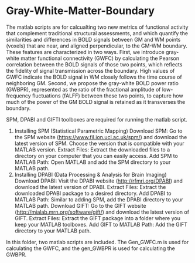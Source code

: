 # Gray-White-Matter-Boundary
The matlab scripts are for calcualting two new metrics of functional activity that complement traditional structural assessments, and which quantify the similarities and differences in BOLD signals between GM and WM points (voxels) that are near, and aligned perpendicular, to the GM-WM boundary. These features are characterized in two ways. First, we introduce gray-white matter functional connectivity (GWFC) by calculating the Pearson correlation between the BOLD signals of those two points, which reflects the fidelity of signal transmission across the boundary. High values of GWFC indicate the BOLD signal in WM closely follows the time course of neighboring GM.  Second, we propose the gray-white BOLD power ratio (GWBPR), represented as the ratio of the fractional amplitude of low-frequency fluctuations (fALFF) between these two points, to capture how much of the power of the GM BOLD signal is retained as it transverses the boundary. 

SPM, DPABI and GIFTI toolboxes are required for running the matlab script.
1. Installing SPM (Statistical Parametric Mapping)
Download SPM: Go to the SPM website (https://www.fil.ion.ucl.ac.uk/spm/) and download the latest version of SPM. Choose the version that is compatible with your MATLAB version.
Extract Files: Extract the downloaded files to a directory on your computer that you can easily access.
Add SPM to MATLAB Path: Open MATLAB and add the SPM directory to your MATLAB path.
2. Installing DPABI (Data Processing & Analysis for Brain Imaging)
Download DPABI: Visit the DPABI website (http://rfmri.org/DPABI) and download the latest version of DPABI.
Extract Files: Extract the downloaded DPABI package to a desired directory.
Add DPABI to MATLAB Path: Similar to adding SPM, add the DPABI directory to your MATLAB path.
Download GIFT: Go to the GIFT website (http://mialab.mrn.org/software/gift/) and download the latest version of GIFT.
Extract Files: Extract the GIFT package into a folder where you keep your MATLAB toolboxes.
Add GIFT to MATLAB Path: Add the GIFT directory to your MATLAB path.

In this folder, two matlab scripts are included. The Gen_GWFC.m is used for calculating the GWFC, and the gen_GWBPR is used for calculating the GWBPR.

